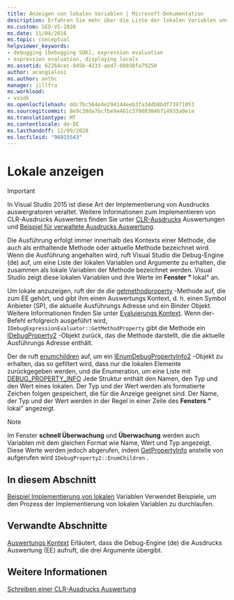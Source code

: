 ```yaml
---
title: Anzeigen von lokalen Variablen | Microsoft-Dokumentation
description: Erfahren Sie mehr über die Liste der lokalen Variablen und Argumente, die zusammen mit den lokalen Variablen der Methode bezeichnet werden, die angezeigt werden, wenn die Ausführung angehalten wird.
ms.custom: SEO-VS-2020
ms.date: 11/04/2016
ms.topic: conceptual
helpviewer_keywords:
- debugging [Debugging SDK], expression evaluation
- expression evaluation, displaying locals
ms.assetid: 62264cec-845b-4233-aed7-0b038fa79250
author: acangialosi
ms.author: anthc
manager: jillfra
ms.workload:
- vssdk
ms.openlocfilehash: ddc7bc564e4e294144eeb3fa34db8bdf73971053
ms.sourcegitcommit: 8e9c38da7bcfbe9a461c378083846714933a0e1e
ms.translationtype: MT
ms.contentlocale: de-DE
ms.lasthandoff: 12/09/2020
ms.locfileid: "96915543"
---
```

# <a name="display-locals"></a>Lokale anzeigen
> [!IMPORTANT]
> In Visual Studio 2015 ist diese Art der Implementierung von Ausdrucks auswergratoren veraltet. Weitere Informationen zum Implementieren von CLR-Ausdrucks Auswerters finden Sie unter [CLR-Ausdrucks](https://github.com/Microsoft/ConcordExtensibilitySamples/wiki/CLR-Expression-Evaluators) Auswertungen und [Beispiel für verwaltete Ausdrucks Auswertung](https://github.com/Microsoft/ConcordExtensibilitySamples/wiki/Managed-Expression-Evaluator-Sample).

 Die Ausführung erfolgt immer innerhalb des Kontexts einer Methode, die auch als enthaltende Methode oder aktuelle Methode bezeichnet wird. Wenn die Ausführung angehalten wird, ruft Visual Studio die Debug-Engine (de) auf, um eine Liste der lokalen Variablen und Argumente zu erhalten, die zusammen als lokale Variablen der Methode bezeichnet werden. Visual Studio zeigt diese lokalen Variablen und ihre Werte im **Fenster "** lokal" an.

 Um lokale anzuzeigen, ruft der de die [getmethodproperty](../../extensibility/debugger/reference/idebugexpressionevaluator-getmethodproperty.md) -Methode auf, die zum EE gehört, und gibt ihm einen Auswertungs Kontext, d. h. einen Symbol Anbieter (SP), die aktuelle Ausführungs Adresse und ein Binder Objekt. Weitere Informationen finden Sie unter [Evaluierungs Kontext](../../extensibility/debugger/evaluation-context.md). Wenn der-Befehl erfolgreich ausgeführt wird, `IDebugExpressionEvaluator::GetMethodProperty` gibt die Methode ein [IDebugProperty2](../../extensibility/debugger/reference/idebugproperty2.md) -Objekt zurück, das die Methode darstellt, die die aktuelle Ausführungs Adresse enthält.

 Der de ruft [enumchildren](../../extensibility/debugger/reference/idebugproperty2-enumchildren.md) auf, um ein [IEnumDebugPropertyInfo2](../../extensibility/debugger/reference/ienumdebugpropertyinfo2.md) -Objekt zu erhalten, das so gefiltert wird, dass nur die lokalen Elemente zurückgegeben werden, und die Enumeration, um eine Liste mit [DEBUG_PROPERTY_INFO](../../extensibility/debugger/reference/debug-property-info.md) Jede Struktur enthält den Namen, den Typ und den Wert eines lokalen. Der Typ und der Wert werden als formatierte Zeichen folgen gespeichert, die für die Anzeige geeignet sind. Der Name, der Typ und der Wert werden in der Regel in einer Zeile des **Fensters "** lokal" angezeigt.

> [!NOTE]
> Im Fenster **schnell Überwachung** und **Überwachung** werden auch Variablen mit dem gleichen Format wie Name, Wert und Typ angezeigt. Diese Werte werden jedoch abgerufen, indem [GetPropertyInfo](../../extensibility/debugger/reference/idebugproperty2-getpropertyinfo.md) anstelle von aufgerufen wird `IDebugProperty2::EnumChildren` .

## <a name="in-this-section"></a>In diesem Abschnitt
 [Beispiel Implementierung von lokalen](../../extensibility/debugger/sample-implementation-of-locals.md) Variablen Verwendet Beispiele, um den Prozess der Implementierung von lokalen Variablen zu durchlaufen.

## <a name="related-sections"></a>Verwandte Abschnitte
 [Auswertungs Kontext](../../extensibility/debugger/evaluation-context.md) Erläutert, dass die Debug-Engine (de) die Ausdrucks Auswertung (EE) aufruft, die drei Argumente übergibt.

## <a name="see-also"></a>Weitere Informationen
 [Schreiben einer CLR-Ausdrucks Auswertung](../../extensibility/debugger/writing-a-common-language-runtime-expression-evaluator.md)
